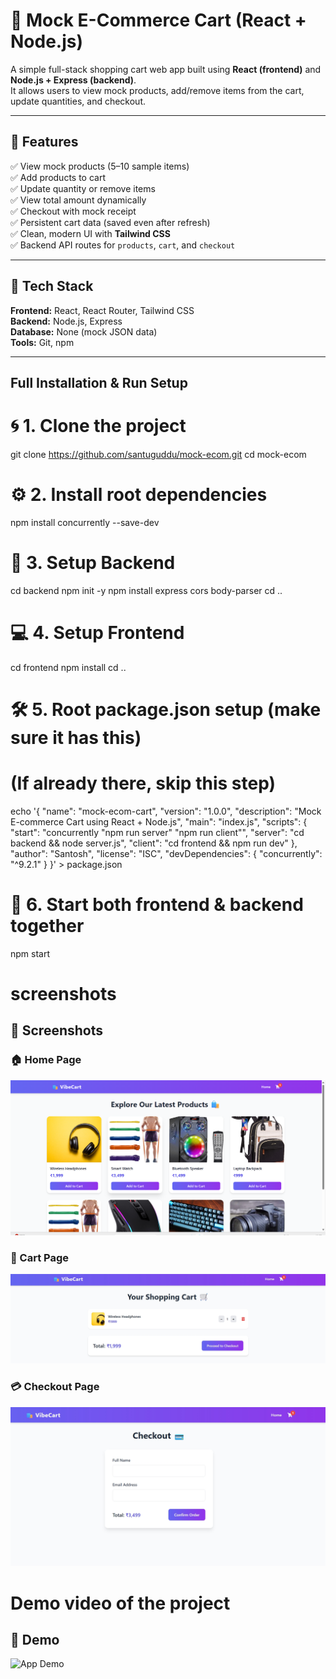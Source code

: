# 🛒 Mock E-Commerce Cart (React + Node.js)

A simple full-stack shopping cart web app built using **React (frontend)** and **Node.js + Express (backend)**.  
It allows users to view mock products, add/remove items from the cart, update quantities, and checkout.

---

## 🚀 Features

✅ View mock products (5–10 sample items)  
✅ Add products to cart  
✅ Update quantity or remove items  
✅ View total amount dynamically  
✅ Checkout with mock receipt  
✅ Persistent cart data (saved even after refresh)  
✅ Clean, modern UI with **Tailwind CSS**  
✅ Backend API routes for `products`, `cart`, and `checkout`  

---

## 🧩 Tech Stack

**Frontend:** React, React Router, Tailwind CSS  
**Backend:** Node.js, Express  
**Database:** None (mock JSON data)  
**Tools:** Git, npm

---

## Full Installation & Run Setup

# 🌀 1. Clone the project
git clone https://github.com/santuguddu/mock-ecom.git
cd mock-ecom

# ⚙️ 2. Install root dependencies
npm install concurrently --save-dev

# 🧠 3. Setup Backend
cd backend
npm init -y
npm install express cors body-parser
cd ..

# 💻 4. Setup Frontend
cd frontend
npm install
cd ..

# 🛠️ 5. Root package.json setup (make sure it has this)
# (If already there, skip this step)
echo '{
  "name": "mock-ecom-cart",
  "version": "1.0.0",
  "description": "Mock E-commerce Cart using React + Node.js",
  "main": "index.js",
  "scripts": {
    "start": "concurrently \"npm run server\" \"npm run client\"",
    "server": "cd backend && node server.js",
    "client": "cd frontend && npm run dev"
  },
  "author": "Santosh",
  "license": "ISC",
  "devDependencies": {
    "concurrently": "^9.2.1"
  }
}' > package.json

# 🚀 6. Start both frontend & backend together
npm start


# screenshots

## 📸 Screenshots

### 🏠 Home Page
![Home Page](./screenshots/home.png)

### 🛒 Cart Page
![Cart Page](./screenshots/cart.png)

### 💳 Checkout Page
![Checkout Page](./screenshots/checkout.png)



# Demo video of the project 

## 🎥 Demo

![App Demo](./screenshots/demo.gif)


